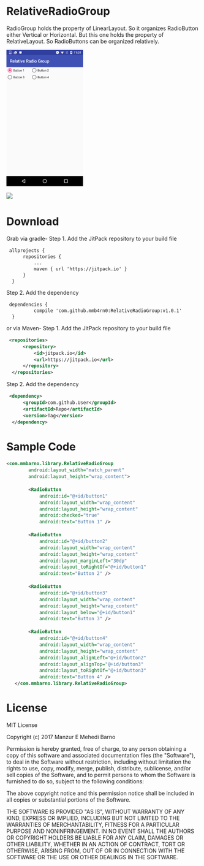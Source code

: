 # RelativeRadioGroup
RadioGroup holds the property of LinearLayout. So it organizes RadioButton either Vertical or Horizontal. But this one holds the property of RelativeLayout. So RadioButtons can be organized relatively.

<img src="https://github.com/mmb4rn0/RelativeRadioGroup/blob/master/website/static/device-2017-04-22-233215.png" width="200" height="356">

[![](https://jitpack.io/v/mmb4rn0/RelativeRadioGroup.svg)](https://jitpack.io/#mmb4rn0/RelativeRadioGroup)

# Download
Grab via gradle-
  Step 1. Add the JitPack repository to your build file
  ```grovy
   allprojects {
		repositories {
			...
			maven { url 'https://jitpack.io' }
		}
	}
  ```  
  Step 2. Add the dependency 
  ```grovy	
   dependencies {
	        compile 'com.github.mmb4rn0:RelativeRadioGroup:v1.0.1'
	}
  ```
or via Maven-
  Step 1. Add the JitPack repository to your build file
  ```xml
   <repositories>
		<repository>
		    <id>jitpack.io</id>
		    <url>https://jitpack.io</url>
		</repository>
	</repositories>
  ```
  Step 2. Add the dependency
  ```xml
   <dependency>
	    <groupId>com.github.User</groupId>
	    <artifactId>Repo</artifactId>
	    <version>Tag</version>
	</dependency>
  ```
# Sample Code
```xml
<com.mmbarno.library.RelativeRadioGroup
        android:layout_width="match_parent"
        android:layout_height="wrap_content">

        <RadioButton
            android:id="@+id/button1"
            android:layout_width="wrap_content"
            android:layout_height="wrap_content"
            android:checked="true"
            android:text="Button 1" />

        <RadioButton
            android:id="@+id/button2"
            android:layout_width="wrap_content"
            android:layout_height="wrap_content"
            android:layout_marginLeft="30dp"
            android:layout_toRightOf="@+id/button1"
            android:text="Button 2" />

        <RadioButton
            android:id="@+id/button3"
            android:layout_width="wrap_content"
            android:layout_height="wrap_content"
            android:layout_below="@+id/button1"
            android:text="Button 3" />

        <RadioButton
            android:id="@+id/button4"
            android:layout_width="wrap_content"
            android:layout_height="wrap_content"
            android:layout_alignLeft="@+id/button2"
            android:layout_alignTop="@+id/button3"
            android:layout_toRightOf="@+id/button3"
            android:text="Button 4" />
   </com.mmbarno.library.RelativeRadioGroup>
   ```
   
   # License
   MIT License

Copyright (c) 2017 Manzur E Mehedi Barno

Permission is hereby granted, free of charge, to any person obtaining a copy of this software and associated documentation files (the "Software"), to deal in the Software without restriction, including without limitation the rights to use, copy, modify, merge, publish, distribute, sublicense, and/or sell copies of the Software, and to permit persons to whom the Software is furnished to do so, subject to the following conditions:

The above copyright notice and this permission notice shall be included in all copies or substantial portions of the Software.

THE SOFTWARE IS PROVIDED "AS IS", WITHOUT WARRANTY OF ANY KIND, EXPRESS OR IMPLIED, INCLUDING BUT NOT LIMITED TO THE WARRANTIES OF MERCHANTABILITY, FITNESS FOR A PARTICULAR PURPOSE AND NONINFRINGEMENT. IN NO EVENT SHALL THE AUTHORS OR COPYRIGHT HOLDERS BE LIABLE FOR ANY CLAIM, DAMAGES OR OTHER LIABILITY, WHETHER IN AN ACTION OF CONTRACT, TORT OR OTHERWISE, ARISING FROM, OUT OF OR IN CONNECTION WITH THE SOFTWARE OR THE USE OR OTHER DEALINGS IN THE SOFTWARE.
   
